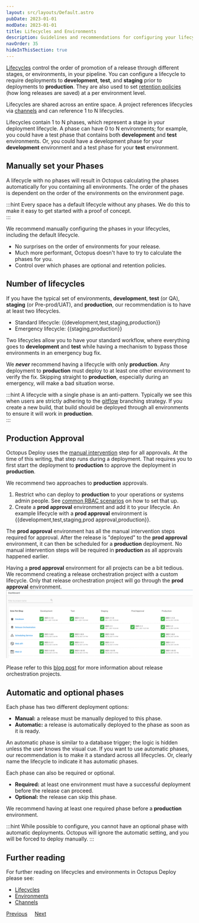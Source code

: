 ```yaml
---
layout: src/layouts/Default.astro
pubDate: 2023-01-01
modDate: 2023-01-01
title: Lifecycles and Environments
description: Guidelines and recommendations for configuring your lifecycles to control the flow to your environments
navOrder: 35
hideInThisSection: true
---
```


[Lifecycles](/docs/releases/lifecycles/) control the order of promotion of a release through different stages, or environments, in your pipeline.  You can configure a lifecycle to require deployments to **development**, **test**, and **staging** prior to deployments to **production**.  They are also used to set [retention policies](/docs/administration/retention-policies) (how long releases are saved) at a per environment level.

Lifecycles are shared across an entire space.  A project references lifecycles via [channels](/docs/releases/channels) and can reference 1 to N lifecycles.

Lifecycles contain 1 to N phases, which represent a stage in your deployment lifecycle.  A phase can have 0 to N environments; for example, you could have a test phase that contains both **development** and **test** environments. Or, you could have a development phase for your **development** environment and a test phase for your **test** environment.  

## Manually set your Phases

A lifecycle with no phases will result in Octopus calculating the phases automatically for you containing all environments.  The order of the phases is dependent on the order of the environments on the environment page.    

:::hint
Every space has a default lifecycle without any phases.  We do this to make it easy to get started with a proof of concept.   
:::

We recommend manually configuring the phases in your lifecycles, including the default lifecycle.  

- No surprises on the order of environments for your release.
- Much more performant, Octopus doesn't have to try to calculate the phases for you.
- Control over which phases are optional and retention policies.

## Number of lifecycles

If you have the typical set of environments, **development**, **test** (or QA), **staging** (or Pre-prod/UAT), and **production**, our recommendation is to have at least two lifecycles.

- Standard lifecycle: {{development,test,staging,production}}
- Emergency lifecycle: {{staging,production}}

Two lifecycles allow you to have your standard workflow, where everything goes to **development** and **test** while having a mechanism to bypass those environments in an emergency bug fix.  

We **_never_** recommend having a lifecycle with only **production**.  Any deployment to **production** must deploy to at least one other environment to verify the fix.  Skipping straight to **production**, especially during an emergency, will make a bad situation worse.

:::hint
A lifecycle with a single phase is an anti-pattern.  Typically we see this when users are strictly adhering to the [gitflow](https://www.atlassian.com/git/tutorials/comparing-workflows/gitflow-workflow) branching strategy.  If you create a new build, that build should be deployed through all environments to ensure it will work in **production**.  
:::

## Production Approval

Octopus Deploy uses the [manual intervention](/docs/projects/built-in-step-templates/manual-intervention-and-approvals) step for all approvals.  At the time of this writing, that step runs during a deployment.  That requires you to first start the deployment to **production** to approve the deployment in **production**.

We recommend two approaches to **production** approvals.

1. Restrict who can deploy to **production** to your operations or systems admin people.  See [common RBAC scenarios](/docs/getting-started/best-practices/users-roles-and-teams) on how to set that up.
2. Create a **prod approval** environment and add it to your lifecycle.  An example lifecycle with a **prod approval** environment is {{development,test,staging,prod approval,production}}.

The **prod approval** environment has all the manual intervention steps required for approval.  After the release is "deployed" to the **prod approval** environment, it can then be scheduled for a **production** deployment.  No manual intervention steps will be required in **production** as all approvals happened earlier.

Having a **prod approval** environment for all projects can be a bit tedious.  We recommend creating a release orchestration project with a custom lifecycle.  Only that release orchestration project will go through the **prod approval** environment.
![project and project groups](/docs/getting-started/best-practices/images/projects-and-project-groups.png "width=500")

Please refer to this [blog post](https://octopus.com/blog/release-management-with-octopus) for more information about release orchestration projects.

## Automatic and optional phases

Each phase has two different deployment options:

- **Manual:** a release must be manually deployed to this phase.
- **Automatic:** a release is automatically deployed to the phase as soon as it is ready.

An automatic phase is similar to a database trigger; the logic is hidden unless the user knows the visual cue.  If you want to use automatic phases, our recommendation is to make it a standard across all lifecycles.  Or, clearly name the lifecycle to indicate it has automatic phases.  

Each phase can also be required or optional.  

- **Required:** at least one environment must have a successful deployment before the release can proceed.
- **Optional:** the release can skip this phase.

We recommend having at least one required phase before a **production** environment.

:::hint
While possible to configure, you cannot have an optional phase with automatic deployments.  Octopus will ignore the automatic setting, and you will be forced to deploy manually.
:::

## Further reading

For further reading on lifecycles and environments in Octopus Deploy please see:

- [Lifecycles](/docs/releases/lifecycles)
- [Environments](/docs/infrastructure/environments)
- [Channels](/docs/releases/channels)

<span><a class="btn btn-secondary" href="/docs/getting-started/best-practices/environments-and-deployment-targets-and-roles">Previous</a></span>&nbsp;&nbsp;&nbsp;&nbsp;&nbsp;<span><a class="btn btn-success" href="/docs/getting-started/best-practices/worker-configuration">Next</a></span>
